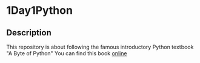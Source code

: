 # 1Day1Python

## Description

This repository is about following the famous introductory Python textbook "A Byte of Python"
You can find this book [online](https://python.swaroopch.com/)
